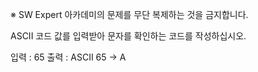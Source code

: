 ※ SW Expert 아카데미의 문제를 무단 복제하는 것을 금지합니다.

 

ASCII 코드 값를 입력받아 문자를 확인하는 코드를 작성하십시오.

입력 : 65
출력 : ASCII 65 -> A